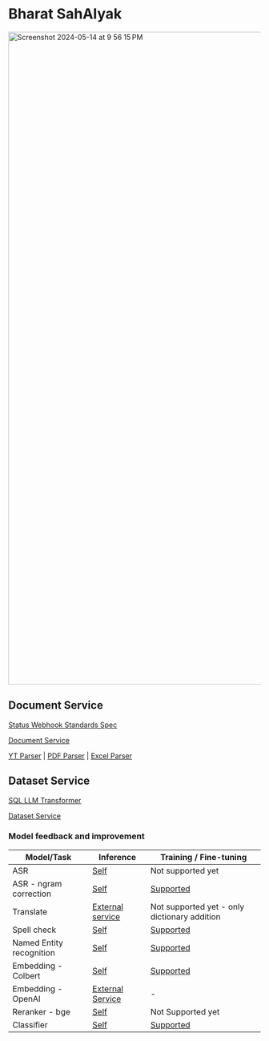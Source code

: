 # Bharat SahAIyak

<img width="1304" alt="Screenshot 2024-05-14 at 9 56 15 PM" src="https://github.com/BharatSahAIyak/issues/assets/7413816/7ea7ce19-8e7e-405d-8220-42649c617c37">


## Document Service

[Status Webhook Standards Spec](https://github.com/BharatSahAIyak/standards/issues/13)

[Document Service](https://github.com/BharatSahAIyak/document-service)

[YT Parser](https://github.com/BharatSahAIyak/yt-parser) | [PDF Parser](https://github.com/BharatSahAIyak/pdf-parser) | [Excel Parser](https://github.com/BharatSahAIyak/excel-parser)

## Dataset Service

[SQL LLM Transformer](https://github.com/BharatSahAIyak/packages/blob/fb8d1d238ac61d80775ec4a311a8a5d6f69f594d/packages/transformers/src/modules/generic/sql_query_builder/sqlLLM.transformer.ts)

[Dataset Service](https://github.com/BharatSahAIyak/dataset-service)

### Model feedback and improvement 

| Model/Task                | Inference   | Training / Fine-tuning     | 
|-------------------------------|---------|---------------|
| ASR                           | [Self](https://github.com/BharatSahAIyak/ai-tools/tree/dev/src/asr/fairseq_mms) |Not supported yet |
| ASR - ngram correction               | [Self](https://github.com/BharatSahAIyak/ai-tools/tree/dev/src/spell_check/kenlm/local) |[Supported](https://github.com/BharatSahAIyak/ai-tools/tree/dev/src/spell_check/kenlm/local) | 
| Translate  | [External service](https://github.com/BharatSahAIyak/ai-tools/tree/dev/src/text_translation/azure/remote) | Not supported yet - only dictionary addition  | 
| Spell check | [Self](https://github.com/BharatSahAIyak/spellcheck/blob/dev/spellcheck/app.py)| [Supported](https://github.com/BharatSahAIyak/spellcheck/blob/dev/spellcheck/app.py)  | 
| Named Entity recognition               | [Self](https://github.com/BharatSahAIyak/ai-tools/tree/dev/src/ner/agri_ner_akai)| [Supported](https://github.com/BharatSahAIyak/NER_training)  |
| Embedding - Colbert       | [Self](https://github.com/BharatSahAIyak/ai-tools/tree/dev/src/embeddings/colbert/local)| [Supported](https://github.com/BharatSahAIyak/colbert-finetune)  |
| Embedding - OpenAI                         | [External Service](https://github.com/BharatSahAIyak/ai-tools/tree/dev/src/embeddings/openai)| -   | 
| Reranker - bge                      | [Self](https://github.com/BharatSahAIyak/ai-tools/tree/dev/src/rerankers/bge_base/local)| Not Supported yet  | 
| Classifier | [Self](https://github.com/BharatSahAIyak/ai-tools/tree/dev/src/text_classification) | [Supported](https://github.com/BharatSahAIyak/Classifier_training)  |


